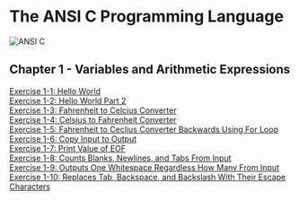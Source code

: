 # The ANSI C Programming Language
![ANSI C](https://images-na.ssl-images-amazon.com/images/I/41gHB8KelXL._SX377_BO1,204,203,200_.jpg)

## Chapter 1 - Variables and Arithmetic Expressions
[Exercise 1-1: Hello World](https://github.com/beef-erikson/ANSICProgrammingLanguage/blob/master/Chapter1/Exercise1-1/Exercize1-1.c)<br />
[Exercise 1-2: Hello World Part 2](https://github.com/beef-erikson/ANSICProgrammingLanguage/blob/master/Chapter1/Exercise1-2/Exercise1-2.c)<br />
[Exercise 1-3: Fahrenheit to Celcius Converter](https://github.com/beef-erikson/ANSICProgrammingLanguage/blob/master/Chapter1/Exercise1-3/Exercize1-3.c)<br />
[Exercise 1-4: Celsius to Fahrenheit Converter](https://github.com/beef-erikson/ANSICProgrammingLanguage/blob/master/Chapter1/Exercise1-4/Exercise1-4.c)<br />
[Exercise 1-5: Fahrenheit to Ceclius Converter Backwards Using For Loop](https://github.com/beef-erikson/ANSICProgrammingLanguage/blob/master/Chapter1/Exercise1-5/Exercise1-5.c)<br />
[Exercise 1-6: Copy Input to Output](https://github.com/beef-erikson/ANSICProgrammingLanguage/blob/master/Chapter1/Exercise1-6/Exercise1-6.c)<br />
[Exercise 1-7: Print Value of EOF](https://github.com/beef-erikson/ANSICProgrammingLanguage/blob/master/Chapter1/Exercise1-7/Exercise1-7.c)<br />
[Exercise 1-8: Counts Blanks, Newlines, and Tabs From Input](https://github.com/beef-erikson/ANSICProgrammingLanguage/blob/master/Chapter1/Exercise1-8/Exercise1-8.c)<br />
[Exercise 1-9: Outputs One Whitespace Regardless How Many From Input](https://github.com/beef-erikson/ANSICProgrammingLanguage/blob/master/Chapter1/Exercise1-9/Exercise1-9.c)<br />
[Exercise 1-10: Replaces Tab, Backspace, and Backslash With Their Escape Characters](https://github.com/beef-erikson/ANSICProgrammingLanguage/blob/master/Chapter1/Exercise1-10/Exercise1-10.c)<br />
